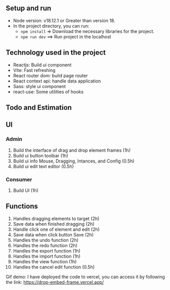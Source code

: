 ## Setup and run

- Node version: v18.12.1 or Greater than version 18.
- In the project directory, you can run:
  - `npm install` => Download the necessary libraries for the project.
  - `npm run dev` ==> Run project in the localhost


## Technology used in the project

- Reactjs: Build ui component
- Vite: Fast refreshing
- React router dom: build page router
- React context api: handle data application
- Sass: style ui component
- react-use: Some utilities of hooks

## Todo and Estimation

## UI
### Admin
1. Build the interface of drag and drop element frames (1h)
2. Build ui button toolbar (1h)
3. Build ui info Mouse, Dragging, Intances, and Config (0.5h)
4. Build ui edit text editor (0.5h)
### Consumer
1. Build UI (1h)


## Functions

1. Handles dragging elements to target (2h)
2. Save data when finished dragging (2h)
3. Handle click one of element and edit (2h)
4. Save data when click button Save (2h)
5. Handles the undo function (2h)
6. Handles the redo function (2h)
7. Handles the export function (1h)
8. Handles the import function (1h)
9. Handles the view function (1h)
10. Handles the cancel edit function (0.5h)

Gif demo: 
I have deployed the code to vercel, you can access it by following the link: https://drop-embed-frame.vercel.app/
